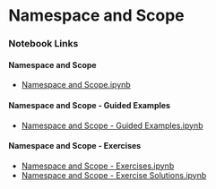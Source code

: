 # Namespace and Scope

### Notebook Links

#### Namespace and Scope
- [Namespace and Scope.ipynb](https://colab.research.google.com/drive/1rGaRBeMQW33eLoWVdKWRrM9pJyORbMre?usp=sharing)
  
#### Namespace and Scope - Guided Examples
- [Namespace and Scope - Guided Examples.ipynb](https://colab.research.google.com/drive/1x4SXTzDNHZj711OYXp5X3kRtfkCQr1Lj?usp=sharing)

#### Namespace and Scope - Exercises
- [Namespace and Scope - Exercises.ipynb](https://colab.research.google.com/drive/1vQ0I0kKfLTyQP44nlC9zxozjLSDXXMih?usp=sharing)
- [Namespace and Scope - Exercise Solutions.ipynb](https://colab.research.google.com/drive/1W0Jv7Km9gw75ztJcLPT8783ib2RTJP7w?usp=sharing)
